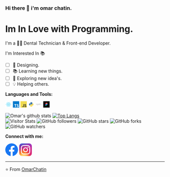 ### Hi there 👋 i'm omar chatin.

# Im In Love with Programming.

I'm a 👨‍💻 Dental Technician & Front-end Developer.

I'm Interested In 📚 
- [ ] 🎨 Designing.
- [ ] 📚 Learning new things.
- [ ] 🚀 Exploring new idea's.
- [ ] 💡 Helping others.

**Languages and Tools:**  

<code><img height="20" src="https://raw.githubusercontent.com/github/explore/80688e429a7d4ef2fca1e82350fe8e3517d3494d/topics/react/react.png"></code>
<code><img height="20" src="https://raw.githubusercontent.com/github/explore/80688e429a7d4ef2fca1e82350fe8e3517d3494d/topics/typescript/typescript.png"></code>
<code><img height="20" src="https://raw.githubusercontent.com/github/explore/80688e429a7d4ef2fca1e82350fe8e3517d3494d/topics/javascript/javascript.png"></code>
<code><img height="20" src="https://raw.githubusercontent.com/github/explore/80688e429a7d4ef2fca1e82350fe8e3517d3494d/topics/python/python.png"></code>
<code><img height="20" src="https://raw.githubusercontent.com/github/explore/28b02bbc9ad9f7a503c43775aebeb515dc2da5fc/topics/nextjs/nextjs.png"></code>
<code><img height="20" src="https://raw.githubusercontent.com/github/explore/05d0f0dfceafd861bdf2b53559399dae7b2e2d8b/topics/figma/figma.png"></code>

![Omar's github stats](https://github-readme-stats.vercel.app/api?username=omer-os&show_icons=true&theme=tokyonight)
[![Top Langs](https://github-readme-stats.vercel.app/api/top-langs/?username=omer-os&layout=compact)](https://github.com/anuraghazra/github-readme-stats)
<br />
![Visitor Stats](https://visitor-badge.laobi.icu/badge?page_id=omer-os.github.io)
![GitHub followers](https://img.shields.io/github/followers/omer-os?label=Follow&style=social)
![GitHub stars](https://img.shields.io/github/stars/omer-os/omer-os?style=social)
![GitHub forks](https://img.shields.io/github/forks/omer-os/omer-os?style=social)
![GitHub watchers](https://img.shields.io/github/watchers/omer-os/omer-os?style=social)

**Connect with me:**

<a href="https://www.facebook.com/omer.chetin.5"><img src="https://raw.githubusercontent.com/github/explore/9adcff6afda303fb7fcead92954bad819fa7a4bd/topics/facebook/facebook.png" width="40"></a>
<a href="https://www.instagram.com/omar.chatin/"><img src="https://raw.githubusercontent.com/github/explore/06c46459e7947c8a25f72798af696d66e202ac39/topics/instagram/instagram.png" width="40"></a>

---

⭐️ From [OmarChatin](https://github.com/omer-os)
